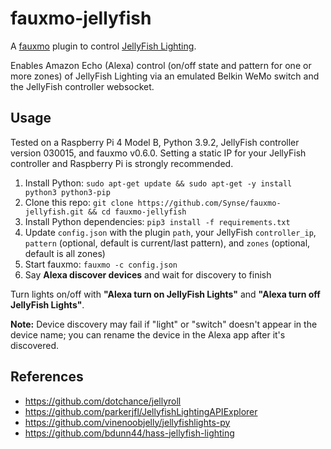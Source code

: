 # fauxmo-jellyfish
A [fauxmo](https://github.com/n8henrie/fauxmo) plugin to control [JellyFish Lighting](https://www.jellyfishlighting.com/).

Enables Amazon Echo (Alexa) control (on/off state and pattern for one or more zones) of JellyFish Lighting via an emulated Belkin WeMo switch and the JellyFish controller websocket.

## Usage

Tested on a Raspberry Pi 4 Model B, Python 3.9.2, JellyFish controller version 030015, and fauxmo v0.6.0. Setting a static IP for your JellyFish controller and Raspberry Pi is strongly recommended.

1. Install Python: `sudo apt-get update && sudo apt-get -y install python3 python3-pip`
2. Clone this repo: `git clone https://github.com/Synse/fauxmo-jellyfish.git && cd fauxmo-jellyfish`
3. Install Python dependencies: `pip3 install -f requirements.txt`
4. Update `config.json` with the plugin `path`, your JellyFish `controller_ip`, `pattern` (optional, default is current/last pattern), and `zones` (optional, default is all zones)
5. Start fauxmo: `fauxmo -c config.json`
6. Say **Alexa discover devices** and wait for discovery to finish

Turn lights on/off with **"Alexa turn on JellyFish Lights"** and **"Alexa turn off JellyFish Lights"**.

**Note:** Device discovery may fail if "light" or "switch" doesn't appear in the device name; you can rename the device in the Alexa app after it's discovered.

## References
- https://github.com/dotchance/jellyroll
- https://github.com/parkerjfl/JellyfishLightingAPIExplorer
- https://github.com/vinenoobjelly/jellyfishlights-py
- https://github.com/bdunn44/hass-jellyfish-lighting
